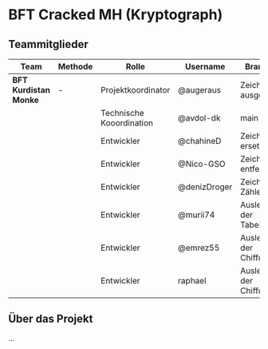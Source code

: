 # BFT Cracked MH (Kryptograph)

## Teammitglieder

| Team    	| Methode 	|Rolle		|Username	|Branch		|
| ----------- 	| ----------- 	|-----------		|-----------	|-----------	|
|**BFT Kurdistan Monke**	|-|Projektkoordinator|@augeraus|Zeichen ausgeben|
|   		|  |Technische Kooordination|@avdol-dk|main|
|   		| |Entwickler|@chahineD|Zeichen ersetzen|
|   		| |Entwickler|@Nico-GSO|Zeichen entfernen|
|   		| |Entwickler|@denizDroger|Zeichen Zählen|
|   		| |Entwickler|@murii74|Auslesen der Tabelle|
|   		| |Entwickler|@emrez55|Auslesen der Chiffre|
|   		| |Entwickler|raphael|Auslesen der Chiffre|

## Über das Projekt
...

